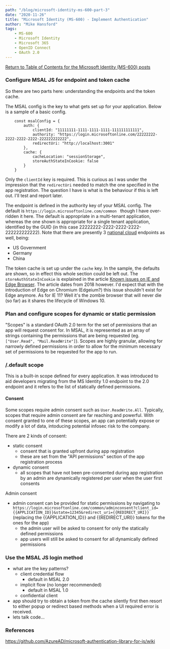 ```yaml
---
path: "/blog/microsoft-identity-ms-600-part-3"
date: "2020-11-26"
title: "Microsoft Identity (MS-600) - Implement Authentication"
author: "Mike Hansford"
tags:
    - MS-600
    - Microsoft Identity
    - Microsoft 365
    - OpenID Connect
    - OAuth 2.0
---
```

[Return to Table of Contents for the Microsoft Identity (MS-600) posts](microsoft-identity-ms-600)

### Configure MSAL JS for endpoint and token cache
So there are two parts here: understanding the endpoints and the token cache.

The MSAL config is the key to what gets set up for your application. Below is a sample of a basic config.

```
    const msalConfig = {
        auth: {
            clientId: "11111111-1111-1111-1111-111111111111",
            authority: "https://login.microsoftonline.com/22222222-2222-2222-2222-222222222222",
            redirectUri: "http://localhost:3001"
        },
        cache: {
            cacheLocation: "sessionStorage",
            storeAuthStateInCookie: false
        }
    }
```


Only the ```clientId``` key is required. This is curious as I was under the impression that the ```redirectUri``` needed to match the one specified in the app registration. The question I have is what is the behaviour if this is left out. I'll test and report later.

The endpoint is defined in the authority key of your MSAL config. The default is ```https://login.microsoftonline.com/common ``` though I have over-ridden it here. The default is appropriate in a multi-tenant application, whereas the one shown is appropriate for a single tenant application, identified by the GUID (in this case 22222222-2222-2222-2222-222222222222). Note that there are presently 3 <a href="https://docs.microsoft.com/en-us/azure/active-directory/develop/authentication-national-cloud" target="_blank" rel="noreferrer">national cloud</a> endpoints as well, being:
* US Government
* Germany
* China

The token cache is set up under the ```cache``` key. In the sample, the defaults are shown, so in effect this whole section could be left out. The ```storeAuthStateInCookie``` is explained in the article <a href="https://github.com/AzureAD/microsoft-authentication-library-for-js/wiki/Known-issues-on-IE-and-Edge-Browser" target="_blank" rel="noreferrer">Known issues on IE and Edge Browser</a>. The article dates from 2018 however. I'd expect that with the introduction of Edge on Chromium (Edgeium?) this issue shouldn't exist for Edge anymore. As for IE 11? Well it's the zombie browser that will never die (so far) as it shares the lifecycle of Windows 10.

### Plan and configure scopes for dynamic or static permission
"Scopes" is a standard OAuth 2.0 term for the set of permissions that an app will request consent for. In MSAL, it is represented as an array of strings containing the permissions that are being requested (eg. ``` ["User.Read", "Mail.ReadWrite"]```). Scopes are highly granular, allowing for narrowly defined permissions in order to allow for the minimum necessary set of permissions to be requested for the app to run.

### /.default scope
This is a built-in scope defined for every application. It was introduced to aid developers migrating from the MS Identity 1.0 endpoint to the 2.0 endpoint and it refers to the list of statically defined permissions.

#### Consent
Some scopes require admin consent such as ```User.ReadWrite.All```. Typically, scopes that require admin consent are far reaching and powerful. With consent granted to one of these scopes, an app can potentially expose or modify a lot of data, intoducing potential infosec risk to the company.

There are 2 kinds of consent:
* static consent
    * consent that is granted upfront during app registration
    * these are set from the "API permissions" section of the app registration process
* dynamic consent
    * all scopes that have not been pre-consented during app registration by an admin are dynamically registered per user when the user first consents

Admin consent
* admin consent can be provided for static permissions by navigating to ```https://login.microsoftonline.com/common/adminconsent?client_id={{APPLICATION_ID}}&state=12345&redirect_uri={{REDIRECT_URI}}``` (replacing the {{APPLICATION_ID}} and {{REDIRECT_URI}} tokens for the ones for the app) 
    * the admin user will be asked to consent for only the statically defined permissions
    * app users will still be asked to consent for all dynamically defined permissions

### Use the MSAL JS login method
* what are the key patterns?
    * client credential flow
        * default in MSAL 2.0
    * implicit flow (no longer recommended)
        * default in MSAL 1.0
    * confidential client  
* app should try to obtain a token from the cache silently first then resort to either popup or redirect based methods when a UI required error is received.
* lets talk code...

### References
https://github.com/AzureAD/microsoft-authentication-library-for-js/wiki

